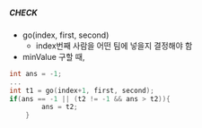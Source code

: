 ##### CHECK
- go(index, first, second)
    - index번째 사람을 어떤 팀에 넣을지 결정해야 함
- minValue 구할 때,
```c++
int ans = -1;
...
int t1 = go(index+1, first, second); 
if(ans == -1 || (t2 != -1 && ans > t2)){
        ans = t2;
    }
```